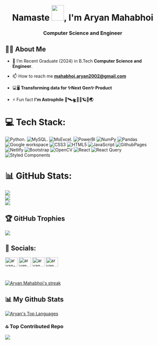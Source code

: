 <h1 align="center">Namaste <img src="https://media2.giphy.com/media/H6ilizZ1OiCYeFajpA/giphy.gif" width="40px" height="50px">, I'm Aryan Mahabhoi</h1>
<h3 align="center">Computer Science and Engineer</h3>


## 👨‍💻 About Me
- 🌱 I’m Recent Graduate (2024) in B.Tech **Computer Science and Engineer**.

- 📫 How to reach me **mahabhoi.aryan2002@gmail.com**

- 💻🖥 **Transforming data for ✨Next Gen✨ Product**

- ⚡ Fun fact **I'm Astrophile 🚀🛰🛸👨‍🚀🪐🌌🌏**

# 💻 Tech Stack:
![Python](https://img.shields.io/badge/python-3670A0?style=for-the-badge&logo=python&logoColor=ffdd54). ![MySQL](https://img.shields.io/badge/mysql-%2300000f.svg?style=for-the-badge&logo=mysql&logoColor=white). ![MsExcel](https://img.shields.io/badge/MS%20Excel-Green
). ![PowerBI](https://img.shields.io/badge/Power%20BI-yellow) ![NumPy](https://img.shields.io/badge/numpy-%23013243.svg?style=for-the-badge&logo=numpy&logoColor=white) ![Pandas](https://img.shields.io/badge/pandas-%23150458.svg?style=for-the-badge&logo=pandas&logoColor=white) ![Google workspace](https://img.shields.io/badge/Google%20Workspace-blue
)  ![CSS3](https://img.shields.io/badge/css3-%231572B6.svg?style=for-the-badge&logo=css3&logoColor=white) ![HTML5](https://img.shields.io/badge/html5-%23E34F26.svg?style=for-the-badge&logo=html5&logoColor=white) ![JavaScript](https://img.shields.io/badge/javascript-%23323330.svg?style=for-the-badge&logo=javascript&logoColor=%23F7DF1E)  ![GithubPages](https://img.shields.io/badge/github%20pages-121013?style=for-the-badge&logo=github&logoColor=white) ![Netlify](https://img.shields.io/badge/netlify-%23000000.svg?style=for-the-badge&logo=netlify&logoColor=#00C7B7) ![Bootstrap](https://img.shields.io/badge/bootstrap-%238511FA.svg?style=for-the-badge&logo=bootstrap&logoColor=white)  ![OpenCV](https://img.shields.io/badge/opencv-%23white.svg?style=for-the-badge&logo=opencv&logoColor=white) ![React](https://img.shields.io/badge/react-%2320232a.svg?style=for-the-badge&logo=react&logoColor=%2361DAFB) ![React Query](https://img.shields.io/badge/-React%20Query-FF4154?style=for-the-badge&logo=react%20query&logoColor=white)   ![Styled Components](https://img.shields.io/badge/styled--components-DB7093?style=for-the-badge&logo=styled-components&logoColor=white) 

# 📊 GitHub Stats:
![](https://github-readme-stats.vercel.app/api?username=MahabhoiAryan&theme=dark&hide_border=false&include_all_commits=false&count_private=false)<br/>
![](https://github-readme-streak-stats.herokuapp.com/?user=MahabhoiAryan&theme=dark&hide_border=false)<br/>
![](https://github-readme-stats.vercel.app/api/top-langs/?username=MahabhoiAryan&theme=dark&hide_border=false&include_all_commits=false&count_private=false&layout=compact)

## 🏆 GitHub Trophies
![](https://github-profile-trophy.vercel.app/?username=MahabhoiAryan&theme=gruvbox&no-frame=false&no-bg=false&margin-w=4)

## 📲 Socials:
<p align="left">
<a href="https://linkedin.com/in/aryan-mahabhoi" target="blank"><img align="center" src="https://raw.githubusercontent.com/rahuldkjain/github-profile-readme-generator/master/src/images/icons/Social/linked-in-alt.svg" alt="aryan-mahabhoi" height="30" width="40" /></a>
<a href="https://dribbble.com/aryanmahabhoi" target="blank"><img align="center" src="https://raw.githubusercontent.com/rahuldkjain/github-profile-readme-generator/master/src/images/icons/Social/dribbble.svg" alt="aryanmahabhoi" height="30" width="40" /></a>
<a href="https://www.hackerrank.com/aryanmahabhoi" target="blank"><img align="center" src="https://raw.githubusercontent.com/rahuldkjain/github-profile-readme-generator/master/src/images/icons/Social/hackerrank.svg" alt="aryanmahabhoi" height="30" width="40" /></a>
<a href="https://auth.geeksforgeeks.org/user/aryanmahabhoi/profile" target="blank"><img align="center" src="https://raw.githubusercontent.com/rahuldkjain/github-profile-readme-generator/master/src/images/icons/Social/geeks-for-geeks.svg" alt="aryanmahabhoi/profile" height="30" width="40" /></a>
</p>

<!-- [![React Badge](https://img.shields.io/badge/-React-61DBFB?style=for-the-badge&labelColor=black&logo=react&logoColor=61DBFB)](#)  [![Javascript Badge](https://img.shields.io/badge/-Javascript-F0DB4F?style=for-the-badge&labelColor=black&logo=javascript&logoColor=F0DB4F)](#) [![Typescript Badge](https://img.shields.io/badge/-Typescript-007acc?style=for-the-badge&labelColor=black&logo=typescript&logoColor=007acc)](#) [![Nodejs Badge](https://img.shields.io/badge/-Nodejs-3C873A?style=for-the-badge&labelColor=black&logo=node.js&logoColor=3C873A)](#) [![GraphQL Badge](https://img.shields.io/badge/-GraphQl-e535ab?style=for-the-badge&labelColor=black&logo=node.js&logoColor=e535ab)](#) -->
<br/>

<p align="left">
    <a href="[![GitHub Streak](https://github-readme-streak-stats.herokuapp.com/?user=MahabhoiAryan)](https://github.com/MahabhoiAryan/github-readme-streak-stats)
">
        <img title="🔥 Get streak stats for your profile at git.io/streak-stats" alt="Aryan Mahabhoi's streak" src="https://github-readme-streak-stats.herokuapp.com/?user=MahabhoiAryan&theme=chartreuse-dark&hide_border=true&stroke=0000&background=060A0CD0"/>
    </a>
</p>

## 📊 My Github Stats 
<a href="https://github.com/MahabhoiAryan/github-readme-stats"><img alt="Aryan's Top Languages" src="https://github-readme-stats.vercel.app/api/top-langs/?username=MahabhoiAryan&langs_count=8&count_private=true&layout=compact&theme=react&hide_border=true&bg_color=0D1117" /></a>

### 🔝 Top Contributed Repo
![](https://github-contributor-stats.vercel.app/api?username=MahabhoiAryan&limit=5&theme=dark&combine_all_yearly_contributions=true)
<br/>
